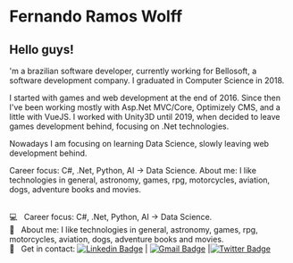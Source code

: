 # Fernando Ramos Wolff

## Hello guys!
'm a brazilian software developer, currently working for Bellosoft, a software development company. I graduated in Computer Science in 2018.

I started with games and web development at the end of 2016. Since then I've been working mostly with Asp.Net MVC/Core, Optimizely CMS, and a little with VueJS. I worked with Unity3D until 2019, when decided to leave games development behind, focusing on .Net technologies.

Nowadays I am focusing on learning Data Science, slowly leaving web development behind.

Career focus: C#, .Net, Python, AI -> Data Science.
About me: I like technologies in general, astronomy, games, rpg, motorcycles, aviation, dogs, adventure books and movies.

 <br/> :computer: &nbsp; Career focus: C#, .Net, Python, AI -> Data Science.
 <br/> 💬  &nbsp; About me: I like technologies in general, astronomy, games, rpg, motorcycles, aviation, dogs, adventure books and movies.
 <br/> :email: &nbsp; Get in contact: [![Linkedin Badge](https://img.shields.io/badge/-FernandoWolff-blue?style=flat-square&logo=Linkedin&logoColor=white&link=https://www.linkedin.com/in/fernando-ramos-wolff-ba9638a8/)](https://www.linkedin.com/in/fernando-ramos-wolff-ba9638a8/) 
| 
[![Gmail Badge](https://img.shields.io/badge/-fernandowolffdev@gmail.com-c14438?style=flat-square&logo=Gmail&logoColor=white&link=mailto:fernandowolffdev@gmail.com)](mailto:fernandowolffdev@gmail.com)
|[![Twitter Badge](https://img.shields.io/badge/-FernandoWolff94-white?style=flat-square&logo=Twitter&logoColor=blue&link=https://twitter.com/FernandoWolff94)](https://twitter.com/FernandoWolff94)
